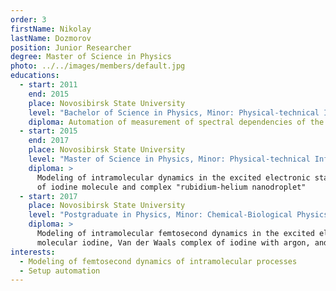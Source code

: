 ```yaml
---
order: 3
firstName: Nikolay
lastName: Dozmorov
position: Junior Researcher
degree: Master of Science in Physics
photo: ../../images/members/default.jpg
educations:
  - start: 2011
    end: 2015
    place: Novosibirsk State University
    level: "Bachelor of Science in Physics, Minor: Physical-technical Informatics"
    diploma: Automation of measurement of spectral dependencies of the mass spectrum and velocity maps of photofragments
  - start: 2015
    end: 2017
    place: Novosibirsk State University
    level: "Master of Science in Physics, Minor: Physical-technical Informatics"
    diploma: >
      Modeling of intramolecular dynamics in the excited electronic states 
      of iodine molecule and complex "rubidium-helium nanodroplet"
  - start: 2017
    place: Novosibirsk State University
    level: "Postgraduate in Physics, Minor: Chemical-Biological Physics"
    diploma: >
      Modeling of intramolecular femtosecond dynamics in the excited electronic states in systems of varying complexity: 
      molecular iodine, Van der Waals complex of iodine with argon, and complex "rubidium-helium nanodroplet"
interests:
  - Modeling of femtosecond dynamics of intramolecular processes
  - Setup automation
---
```

